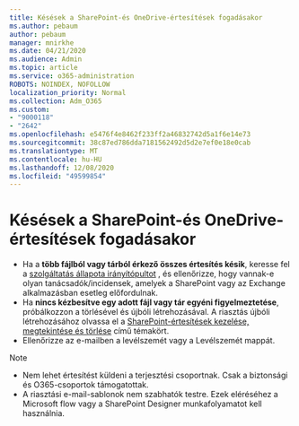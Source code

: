 ```yaml
---
title: Késések a SharePoint-és OneDrive-értesítések fogadásakor
ms.author: pebaum
author: pebaum
manager: mnirkhe
ms.date: 04/21/2020
ms.audience: Admin
ms.topic: article
ms.service: o365-administration
ROBOTS: NOINDEX, NOFOLLOW
localization_priority: Normal
ms.collection: Adm_O365
ms.custom:
- "9000118"
- "2642"
ms.openlocfilehash: e5476f4e8462f233ff2a46832742d5a1f6e14e73
ms.sourcegitcommit: 38c87ed786dda7181562492d5d2e7ef0e18e0cab
ms.translationtype: MT
ms.contentlocale: hu-HU
ms.lasthandoff: 12/08/2020
ms.locfileid: "49599854"
---
```

# <a name="delays-in-receiving-sharepoint-and-onedrive-alerts"></a>Késések a SharePoint-és OneDrive-értesítések fogadásakor

- Ha a **több fájlból vagy tárból érkező összes értesítés késik**, keresse fel a [szolgáltatás állapota irányítópultot](https://portal.office.com/adminportal/home?ref=/servicehealth) , és ellenőrizze, hogy vannak-e olyan tanácsadók/incidensek, amelyek a SharePoint vagy az Exchange alkalmazásban esetleg előfordulnak.
- Ha **nincs kézbesítve egy adott fájl vagy tár egyéni figyelmeztetése**, próbálkozzon a törlésével és újbóli létrehozásával. A riasztás újbóli létrehozásához olvassa el a [SharePoint-értesítések kezelése, megtekintése és törlése](https://support.microsoft.com/office/99dfb19c-9a90-4a8c-aba1-aa8c8afb0de2) című témakört.
- Ellenőrizze az e-mailben a levélszemét vagy a Levélszemét mappát.

> [!NOTE]
> - Nem lehet értesítést küldeni a terjesztési csoportnak. Csak a biztonsági és O365-csoportok támogatottak.
> - A riasztási e-mail-sablonok nem szabhatók testre. Ezek eléréséhez a Microsoft flow vagy a SharePoint Designer munkafolyamatot kell használnia.
